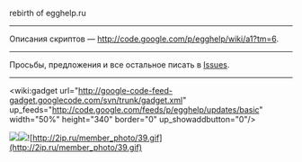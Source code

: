 rebirth of egghelp.ru

---

Описания скриптов — http://code.google.com/p/egghelp/wiki/a1?tm=6.

---

Просьбы, предложения и все остальное писать в [Issues](http://code.google.com/p/egghelp/issues/list).

---

<wiki:gadget url="http://google-code-feed-gadget.googlecode.com/svn/trunk/gadget.xml" up\_feeds="http://code.google.com/feeds/p/egghelp/updates/basic" width="50%" height="340" border="0" up\_showaddbutton="0"/>

[![](http://s04.flagcounter.com/count/aeq/bg=FFFFFF/txt=000000/border=CCCCCC/columns=2/maxflags=12/viewers=0/labels=0/.png)](http://s04.flagcounter.com/more/aeq)[![](http://www2.clustrmaps.com/stats/maps-no_clusters/code.google.com-p-egghelp--thumb.jpg)](http://www2.clustrmaps.com/user/31d99c5f)![http://2ip.ru/member_photo/39.gif](http://2ip.ru/member_photo/39.gif)